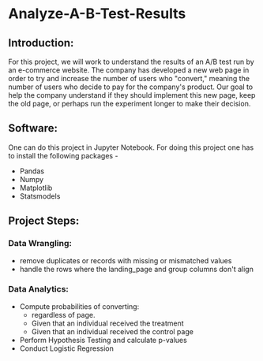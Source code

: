 # Analyze-A-B-Test-Results

## Introduction:

For this project, we will work to understand the results of an A/B test run by an e-commerce website. The company has developed a new web page in order to try and increase the number of users who "convert," meaning the number of users who decide to pay for the company's product. Our goal to help the company understand if they should implement this new page, keep the old page, or perhaps run the experiment longer to make their decision.

## Software:
One can do this project in Jupyter Notebook.
For doing this project one has to install the following packages -
- Pandas
- Numpy
- Matplotlib
- Statsmodels

## Project Steps:

### Data Wrangling:
- remove duplicates or records with missing or mismatched values
- handle the rows where the landing_page and group columns don't align
### Data Analytics:
- Compute probabilities of converting:
  - regardless of page.
  - Given that an individual received the treatment
  - Given that an individual received the control page
- Perform Hypothesis Testing and calculate p-values
- Conduct Logistic Regression
